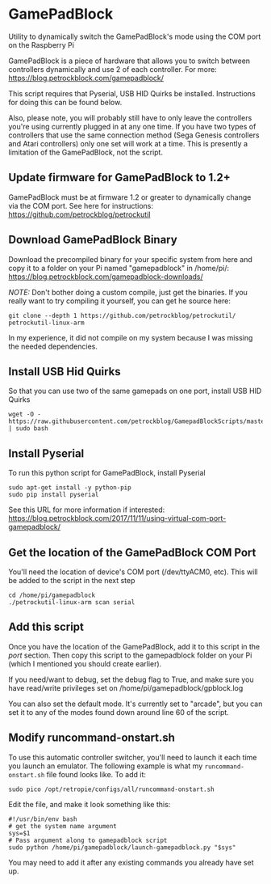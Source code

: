 # GamePadBlock
Utility to dynamically switch the GamePadBlock's mode using the COM port on the Raspberry Pi

GamePadBlock is a piece of hardware that allows you to switch between controllers dynamically and use 2 of each controller. 
For more: https://blog.petrockblock.com/gamepadblock/

This script requires that Pyserial, USB HID Quirks be installed. Instructions for doing this can be found below. 

Also, please note, you will probably still have to only leave the controllers you're using currently plugged in at any one time. If you have two types of controllers that use the same connection method (Sega Genesis controllers and Atari controllers) only one set will work at a time. This is presently a limitation of the GamePadBlock, not the script. 

## Update firmware for GamePadBlock to 1.2+
GamePadBlock must be at firmware 1.2 or greater to dynamically change via the COM port. 
See here for instructions: https://github.com/petrockblog/petrockutil

## Download GamePadBlock Binary
Download the precompiled binary for your specific system from here and copy it to a folder on your Pi named "gamepadblock" in /home/pi/: https://blog.petrockblock.com/gamepadblock-downloads/

*NOTE:* Don't bother doing a custom compile, just get the binaries. If you really want to try compiling it yourself, you can get he source here: 

	git clone --depth 1 https://github.com/petrockblog/petrockutil/ petrockutil-linux-arm 

In my experience, it did not compile on my system because I was missing the needed dependencies.

## Install USB Hid Quirks
So that you can use two of the same gamepads on one port, install USB HID Quirks

	wget -O - https://raw.githubusercontent.com/petrockblog/GamepadBlockScripts/master/gamepadblockRaspbian.sh | sudo bash

## Install Pyserial 
To run this python script for GamePadBlock, install Pyserial

	sudo apt-get install -y python-pip
	sudo pip install pyserial

See this URL for more information if interested: https://blog.petrockblock.com/2017/11/11/using-virtual-com-port-gamepadblock/

## Get the location of the GamePadBlock COM Port
You'll need the location of device's COM port (/dev/ttyACM0, etc). This will be added to the script in the next step

	cd /home/pi/gamepadblock
	./petrockutil-linux-arm scan serial 

## Add this script 
Once you have the location of the GamePadBlock, add it to this script in the _*port*_ section. Then copy this script to the gamepadblock folder on your Pi (which I mentioned you should create earlier). 

If you need/want to debug, set the debug flag to True, and make sure you have read/write privileges set on /home/pi/gamepadblock/gpblock.log

You can also set the default mode. It's currently set to "arcade", but you can set it to any of the modes found down around line 60 of the script. 

## Modify runcommand-onstart.sh

To use this automatic controller switcher, you'll need to launch it each time you launch an emulator. 
The following example is what my `runcommand-onstart.sh` file found looks like. To add it: 

	sudo pico /opt/retropie/configs/all/runcommand-onstart.sh

Edit the file, and make it look something like this: 

	#!/usr/bin/env bash
	# get the system name argument
	sys=$1
	# Pass argument along to gamepadblock script
	sudo python /home/pi/gamepadblock/launch-gamepadblock.py "$sys"

You may need to add it after any existing commands you already have set up. 
